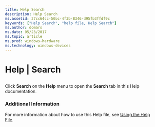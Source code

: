 ```yaml
---
title: Help Search
description: Help Search
ms.assetid: 27cc64cc-50bc-4f3b-8346-d95fb3ffdf9c
keywords: ["Help Search", "help file, Help Search"]
ms.author: domars
ms.date: 05/23/2017
ms.topic: article
ms.prod: windows-hardware
ms.technology: windows-devices
---
```


# Help | Search


## <span id="ddk_help_search_dbg"></span><span id="DDK_HELP_SEARCH_DBG"></span>


Click **Search** on the **Help** menu to open the **Search** tab in this Help documentation.

### <span id="additional_information"></span><span id="ADDITIONAL_INFORMATION"></span>Additional Information

For more information about how to use this Help file, see [Using the Help File](using-the-help-documentation.md).

 

 





